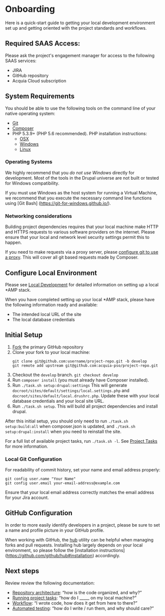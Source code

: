# Onboarding

Here is a quick-start guide to getting your local development environment
set up and getting oriented with the project standards and workflows.

## Required SAAS Access:

Please ask the project's engagement manager for access to the following SAAS 
services:

* JIRA
* GitHub repository
* Acquia Cloud subscription

## System Requirements

You should be able to use the following tools on the command line of your native
operating system:

* [Git](https://git-scm.com/)
* [Composer](https://getcomposer.org/download/)
* PHP 5.3.9+ (PHP 5.6 recommended). PHP installation instructions:
    * [OSX](http://justinhileman.info/article/reinstalling-php-on-mac-os-x/)
    * [Windows](http://php.net/manual/en/install.windows.php)
    * [Linux](http://php.net/manual/en/install.unix.debian.php)

### Operating Systems

We highly recommend that you *do not use Windows* directly for development. 
Most of the tools in the Drupal universe are not built or tested for Windows
compatibility.

If you must use Windows as the host system for running a Virtual Machine, we 
recommend that you execute the necessary command line functions using [Git Bash]
(https://git-for-windows.github.io/).

### Networking considerations

Building project dependencies requires that your local machine make HTTP and
HTTPS requests to various software providers on the internet. Please ensure
that your local and network level security settings permit this to happen.

If you need to make requests via a proxy server, please [configure git to use
a proxy](http://stackoverflow.com/a/19213999). This will cover all git based
requests made by Composer.

## Configure Local Environment

Please see [Local Development](/local-development.md) for detailed information 
on setting up a local \*AMP stack.

When you have completed setting up your local \*AMP stack, please have the
following information ready and available:

* The intended local URL of the site
* The local database credentials

## Initial Setup

1. [Fork](https://help.github.com/articles/fork-a-repo) the primary GitHub 
   repository
1. Clone your fork to your local machine:
    ````
    git clone git@github.com:username/project-repo.git -b develop
    git remote add upstream git@github.com:acquia-pso/project-repo.git
    ````
1. Checkout the `develop` branch. `git checkout develop`
1. Run `composer install` (you must already have Composer installed).
1. Run `./task.sh setup:drupal:settings` This will generate 
  `docroot/sites/default/settings/local.settings.php` and
  `docroot/sites/default/local.drushrc.php`. Update these with your local 
  database credentials and your local site URL.
1. Run `./task.sh setup`. This will build all project dependencies and install
   drupal.

After this initial setup, you should only need to run `./task.sh setup:build:all`
when composer.json is updated, and `./task.sh setup:drupal:install` when you
need to reinstall the site.

For a full list of available project tasks, run `./task.sh -l`. See
[Project Tasks](project-tasks.md) for more information.

### Local Git Configuration

For readability of commit history, set your name and email address properly:

    git config user.name "Your Name"
    git config user.email your-email-address@example.com

Ensure that your local email address correctly matches the email address for 
your Jira account.

## GitHub Configuration

In order to more easily identify developers in a project, please be sure to set
a name and profile picture in your GitHub profile.

When working with GitHub, the [hub](https://github.com/github/hub) utility can 
be helpful when managing forks and pull requests. Installing hub largely depends
on your local environment, so please follow the [installation instructions]
(https://github.com/github/hub#installation) accordingly.

## Next steps

Review review the following documentation:

* [Repository architecture](repo-architecture.md): “how is the code organized, and why?”
* [Running project tasks](project-tasks.md): “how do I _____ on my local machine?”
* [Workflow](dev-workflow.md): “I wrote code, how does it get from here to there?”
* [Automated testing](testing.md): “how do I write / run them, and why should care?”
